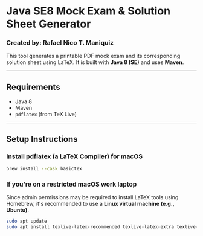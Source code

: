 # Java SE8 Mock Exam & Solution Sheet Generator
### Created by: Rafael Nico T. Maniquiz

This tool generates a printable PDF mock exam and its corresponding solution sheet using LaTeX. It is built with **Java 8 (SE)** and uses **Maven**.

---

## Requirements

- Java 8
- Maven
- `pdflatex` (from TeX Live)

---

## Setup Instructions

### Install pdflatex (a LaTeX Compiler) for macOS

```bash
brew install --cask basictex
```

### If you're on a restricted macOS work laptop

Since admin permissions may be required to install LaTeX tools using Homebrew, it's recommended to use a **Linux virtual machine (e.g., Ubuntu)**.

```bash
sudo apt update
sudo apt install texlive-latex-recommended texlive-latex-extra texlive-fonts-recommended
```

